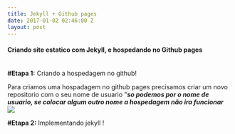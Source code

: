 ```yaml
---
title: Jekyll + Github pages
date: 2017-01-02 02:46:00 Z
layout: post
---
```


<h4> Criando site estatico com Jekyll, e hospedando no Github pages</h4>
<br>
<b>#Etapa 1:</b> Criando a hospedagem no github!
<br>
<p>Para criamos uma hospadagem no github pages precisamos criar um novo repositorio com o seu nome de usuario "<b><i>so podemos por o nome de usuario, se colocar algum outro nome a hospedagem não ira funcionar</i></b>

<img src="/uploads/git.png">

<b>#Etapa 2:</b> Implementando jekyll !

